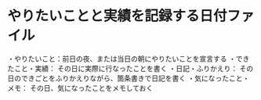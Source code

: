 # やりたいことと実績を記録する日付ファイル
・やりたいこと：前日の夜、または当日の朝にやりたいことを宣言する
・できたこと・実績： その日に実際に行なったことを書く
・日記・ふりかえり： その日のできごとをふりかえりながら、箇条書きで日記を書く
・気になったこと・メモ： その日、気になったことをメモしておく
